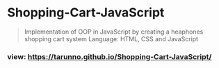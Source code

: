 # Shopping-Cart-JavaScript 
> Implementation of OOP in JavaScript by creating a heaphones shopping cart system
> Language: HTML, CSS and JavaScript 
### view: https://tarunno.github.io/Shopping-Cart-JavaScript/
